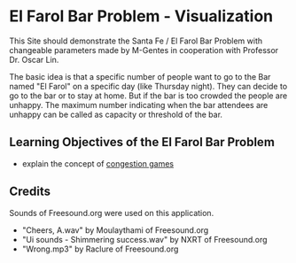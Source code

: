 # El Farol Bar Problem - Visualization

This Site should demonstrate the Santa Fe / El Farol Bar Problem with changeable parameters made by M-Gentes in cooperation with Professor Dr. Oscar Lin.

The basic idea is that a specific number of
people want to go to the Bar named "El Farol" on a specific day (like Thursday night). They can decide to go
to the bar or to stay at home. But if
the bar is too crowded the people are unhappy. The maximum number indicating when the bar attendees are
unhappy can
be called as
capacity or threshold of the bar.

## Learning Objectives of the El Farol Bar Problem

- explain the concept of [congestion games](https://en.wikipedia.org/wiki/Congestion_game)

## Credits

Sounds of Freesound.org were used on this application.

- "Cheers, A.wav" by Moulaythami of Freesound.org
- "Ui sounds - Shimmering success.wav" by NXRT of Freesound.org
- "Wrong.mp3" by Raclure of Freesound.org